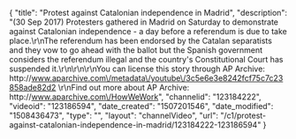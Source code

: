 {
    "title": "Protest against Catalonian independence in Madrid",
    "description": "(30 Sep 2017) Protesters gathered in Madrid on Saturday to demonstrate against Catalonian independence - a day before a referendum is due to take place.\r\nThe referendum has been endorsed by the Catalan separatists and they vow to go ahead with the ballot but the Spanish government considers the referendum illegal and the country's Constitutional Court has suspended it.\r\n\r\n\r\nYou can license this story through AP Archive: http:\/\/www.aparchive.com\/metadata\/youtube\/3c5e6e3e8242fcf75c7c23858ade82d2 \r\nFind out more about AP Archive: http:\/\/www.aparchive.com\/HowWeWork",
    "channelid": "123184222",
    "videoid": "123186594",
    "date_created": "1507201546",
    "date_modified": "1508436473",
    "type": "",
    "layout": "channelVideo",
    "url": "\/c1\/protest-against-catalonian-independence-in-madrid\/123184222-123186594"
}